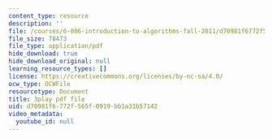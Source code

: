 ```yaml
---
content_type: resource
description: ''
file: /courses/6-006-introduction-to-algorithms-fall-2011/d70981f6772f565f0919bb1a31b57142_0M_kIqhwbFo.pdf
file_size: 78473
file_type: application/pdf
hide_download: true
hide_download_original: null
learning_resource_types: []
license: https://creativecommons.org/licenses/by-nc-sa/4.0/
ocw_type: OCWFile
resourcetype: Document
title: 3play pdf file
uid: d70981f6-772f-565f-0919-bb1a31b57142
video_metadata:
  youtube_id: null
---
```

